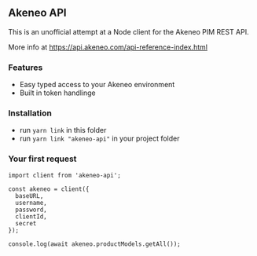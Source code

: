 ## Akeneo API

This is an unofficial attempt at a Node client for the Akeneo PIM REST API.

More info at https://api.akeneo.com/api-reference-index.html

### Features

- Easy typed access to your Akeneo environment
- Built in token handlinge

### Installation

- run `yarn link` in this folder
- run `yarn link "akeneo-api"` in your project folder

### Your first request

```
import client from 'akeneo-api';

const akeneo = client({
  baseURL,
  username,
  password,
  clientId,
  secret
});

console.log(await akeneo.productModels.getAll());
```
